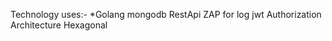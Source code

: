 Technology uses:-
  *Golang
  mongodb
  RestApi
  ZAP for log
  jwt Authorization
Architecture
  Hexagonal
